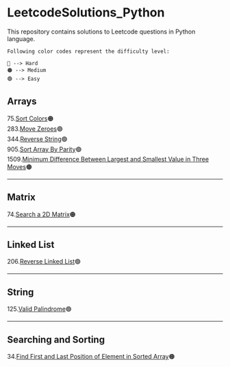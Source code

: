# LeetcodeSolutions_Python
This repository contains solutions to Leetcode questions in Python language.

```
Following color codes represent the difficulty level:

🔴 --> Hard
🟠 --> Medium
🟢 --> Easy
```

## Arrays
75.[Sort Colors](Arrays/SortColors.py)🟠<br>
283.[Move Zeroes](Arrays/MoveZeroes.py)🟢<br>
344.[Reverse String](Arrays/ReverseString.py)🟢<br>
905.[Sort Array By Parity](Arrays/SortArrayByParity.py)🟢<br>
1509.[Minimum Difference Between Largest and Smallest Value in Three Moves](Arrays/MinimumDifferenceBetweenLargestandSmallestValueinThreeMoves.py)🟠<br>

---
## Matrix
74.[Search a 2D Matrix](Matrix/SearchA2DMatrix.py)🟠<br>

---
## Linked List
206.[Reverse Linked List](LinkedList/ReverseLinkedList.py)🟢<br>

---
## String
125.[Valid Palindrome](String/ValidPallindrome.py)🟢<br>

---
## Searching and Sorting
34.[Find First and Last Position of Element in Sorted Array](SearchingAndSorting/FindFirstandLastPositionofElementinSortedArray.py)🟠<br>






